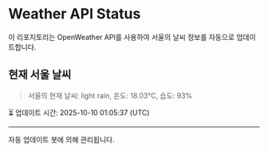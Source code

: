 
# Weather API Status

이 리포지토리는 OpenWeather API를 사용하여 서울의 날씨 정보를 자동으로 업데이트합니다.

## 현재 서울 날씨
> 서울의 현재 날씨: light rain, 온도: 18.03°C, 습도: 93%

⏳ 업데이트 시간: 2025-10-10 01:05:37 (UTC)

---
자동 업데이트 봇에 의해 관리됩니다.
